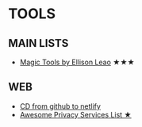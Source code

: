# TOOLS

## MAIN LISTS

* [Magic Tools by Ellison Leao](https://github.com/ellisonleao/magictools) ★★★

## WEB

* [CD from github to netlify](https://app.netlify.com/)
* [Awesome Privacy Services List ★](https://github.com/pluja/awesome-privacy)



